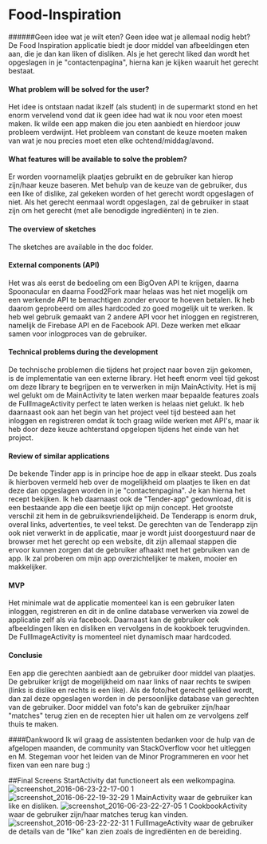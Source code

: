 # Food-Inspiration
######Geen idee wat je wilt eten? Geen idee wat je allemaal nodig hebt? De Food Inspiration applicatie biedt je door middel van afbeeldingen eten aan, die je dan kan liken of disliken. Als je het gerecht liked dan wordt het opgeslagen in je "contactenpagina", hierna kan je kijken waaruit het gerecht bestaat.

#### What problem will be solved for the user?
Het idee is ontstaan nadat ikzelf (als student) in de supermarkt stond en het enorm vervelend vond dat ik geen idee had wat ik nou voor eten moest maken. Ik wilde een app maken die jou eten aanbiedt en hierdoor jouw probleem verdwijnt. Het probleem van constant de keuze moeten maken van wat je nou precies moet eten elke ochtend/middag/avond.
#### What features will be available to solve the problem?
Er worden voornamelijk plaatjes gebruikt en de gebruiker kan hierop zijn/haar keuze baseren. Met behulp van de keuze van de gebruiker, dus een like of dislike, zal gekeken worden of het gerecht wordt opgeslagen of niet. Als het gerecht eenmaal wordt opgeslagen, zal de gebruiker in staat zijn om het gerecht (met alle benodigde ingrediënten) in te zien.
#### The overview of sketches
The sketches are available in the doc folder. 
#### External components (API)
Het was als eerst de bedoeling om een BigOven API te krijgen, daarna Spoonacular en daarna Food2Fork maar helaas was het niet mogelijk om een werkende API te bemachtigen zonder ervoor te hoeven betalen. Ik heb daarom geprobeerd om alles hardcoded zo goed mogelijk uit te werken. Ik heb wel gebruik gemaakt van 2 andere API voor het inloggen en registreren, namelijk de Firebase API en de Facebook API. Deze werken met elkaar samen voor inlogproces van de gebruiker.
#### Technical problems during the development
De technische problemen die tijdens het project naar boven zijn gekomen, is de implementatie van een externe library. Het heeft enorm veel tijd gekost om deze library te begrijpen en te verwerken in mijn MainActivity. Het is mij wel gelukt om de MainActivity te laten werken maar bepaalde features zoals de FullImageActivity perfect te laten werken is helaas niet gelukt. Ik heb daarnaast ook aan het begin van het project veel tijd besteed aan het inloggen en registreren omdat ik toch graag wilde werken met API's, maar ik heb door deze keuze achterstand opgelopen tijdens het einde van het project.
#### Review of similar applications
De bekende Tinder app is in principe hoe de app in elkaar steekt. Dus zoals ik hierboven vermeld heb over de mogelijkheid om plaatjes te liken en dat deze dan opgeslagen worden in je "contactenpagina". Je kan hierna het recept bekijken. 
Ik heb daarnaast ook de "Tender-app" gedownload, dit is een bestaande app die een beetje lijkt op mijn concept. Het grootste verschil zit hem in de gebruiksvriendelijkheid. De Tenderapp is enorm druk, overal links, advertenties, te veel tekst. De gerechten van de Tenderapp zijn ook niet verwerkt in de applicatie, maar je wordt juist doorgestuurd naar de browser met het gerecht op een website, dit zijn allemaal stappen die ervoor kunnen zorgen dat de gebruiker afhaakt met het gebruiken van de app. Ik zal proberen om mijn app overzichtelijker te maken, mooier en makkelijker.
#### MVP
Het minimale wat de applicatie momenteel kan is een gebruiker laten inloggen, registreren en dit in de online database verwerken via zowel de applicatie zelf als via facebook. Daarnaast kan de gebruiker ook afbeeldingen liken en disliken en vervolgens in de kookboek terugvinden. De FullImageActivity is momenteel niet dynamisch maar hardcoded.
#### Conclusie
Een app die gerechten aanbiedt aan de gebruiker door middel van plaatjes. De gebruiker krijgt de mogelijkheid om naar links of naar rechts te swipen (links is dislike en rechts is een like). Als de foto/het gerecht geliked wordt, dan zal deze opgeslagen worden in de persoonlijke database van gerechten van de gebruiker. Door middel van foto's kan de gebruiker zijn/haar "matches" terug zien en de recepten hier uit halen om ze vervolgens zelf thuis te maken.

####Dankwoord
Ik wil graag de assistenten bedanken voor de hulp van de afgelopen maanden, de community van StackOverflow voor het uitleggen en M. Stegeman voor het leiden van de Minor Programmeren en voor het fixen van een nare bug :)

##Final Screens
StartActivity dat functioneert als een welkompagina.![screenshot_2016-06-23-22-17-00 1](https://cloud.githubusercontent.com/assets/18394877/16319087/0b0842a6-3992-11e6-9f08-2da6e2d335b6.png) 
![screenshot_2016-06-22-19-32-29 1](https://cloud.githubusercontent.com/assets/18394877/16319088/0c54a7c6-3992-11e6-89ea-f5444274c96e.png) MainActivity waar de gebruiker kan like en disliken.
![screenshot_2016-06-23-22-27-05 1](https://cloud.githubusercontent.com/assets/18394877/16319107/2294fc48-3992-11e6-80bf-338089711d39.png) CookbookActivity waar de gebruiker zijn/haar matches terug kan vinden.
![screenshot_2016-06-23-22-22-31 1](https://cloud.githubusercontent.com/assets/18394877/16319031/dd446908-3991-11e6-8bc9-1d1932cce678.png) FullImageActivity waar de gebruiker de details van de "like" kan zien zoals de ingrediënten en de bereiding.






